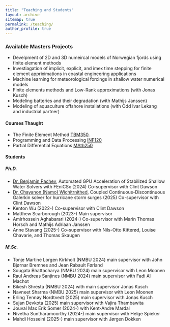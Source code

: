 ```yaml
---
title: "Teaching and Students"
layout: archive
sitemap: true
permalink: /teaching/
author_profile: true
---
```



### Available Masters Projects

- Develpment of 2D and 3D numeircal models of Norwegian fjords using finite element methods
- Investiagation of implicit, explicit, and imex time stepping for finite element appriximations in coastal engineering applications
- Machine learning for meteorological forcings in shallow water numerical models
- Finite elements methods and Low-Rank approximations (with Jonas Kusch)
- Modeling batteries and their degradation (with Mathijs Janssen)
- Modeling of aquaculture offshore installations (with Odd Ivar Lekang and industrial partner)


#### Courses Thaught
- The Finite Element Method [TBM350](https://www.nmbu.no/emne/tbm350). 
- Programming and Data Processing [INF120](https://www.nmbu.no/emne/INF120)
- Partial Differential Equations  [MAth250](https://www.nmbu.no/emne/Math250)

#### Students 

##### Ph.D.
- [Dr. Benjamin Pachev](https://www.genealogy.math.ndsu.nodak.edu/id.php?id=321072), Automated GPU Acceleration of Stabilized Shallow Water Solvers with FEniCSx (2024) Co-supervisor with Clint Dawson
- [Dr. Chayanon (Namo) Wichitrnithed](https://oden.utexas.edu/news-and-events/events/2109---Chayanon%20Wichitrnithed/), Coupled Continuous-Discontinuous Galerkin solver for hurricane storm surges (2025) Co-supervisor with Clint Dawson
- Kenton Wu (2022-) Co-supervisor with Clint Dawson
- Matthew Scarborough (2023-) Main supervisor
- Amirhossein Aghabarari (2024-) Co-supervisor with Marin Thomas Horsch and Mathijs Adriaan Janssen 
- Anne Stavang (2025-) Co-supervisor with Nils-Otto Kitterød, Louise Chavarie, and Thomas Skaugen 


##### M.Sc.
- Tonje Martine Lorgen Kirkholt (NMBU 2024) main supervisor with John Bjørnar Bremnes and Jean Rabault Førland
- Sougata Bhattacharya (NMBU 2024) main supervisor with Leon Moonen
- Raul Andreas Sanjines (NMBU 2024) main supervisor with Fadi Al Machot
- Bikesh Shresta (NMBU 2024) with main supervisor Jonas Kusch
- Navneet Sharma (NMBU 2025) main supervisor with Leon Moonen
- Erling Tennøy Nordtvedt (2025) main supervisor with Jonas Kusch 
- Sujan Devkota (2025) main supervisor with Vajira Thambawita
- Jouval Max Erik Somer (2024-) with Kent-Andre Mardal
- Nivetha Suntharamoorthy (2024-) main supervisor with Helge Spieker
- Mahdi Hosseini (2025-) main supervisor with Jørgen Dokken




